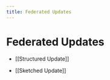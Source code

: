 ```yaml
---
title: Federated Updates
---
```


# Federated Updates
- [[Structured Update]] 

- [[Sketched Update]]






















